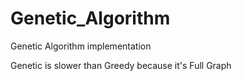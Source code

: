 # Genetic_Algorithm
Genetic Algorithm implementation

Genetic is slower than Greedy because it's Full Graph
